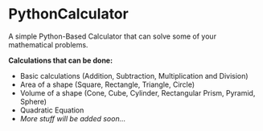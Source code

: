 # PythonCalculator

A simple Python-Based Calculator that can solve some of your mathematical problems.

<b>Calculations that can be done:</b>

- Basic calculations (Addition, Subtraction, Multiplication and Division)
- Area of a shape (Square, Rectangle, Triangle, Circle)
- Volume of a shape (Cone, Cube, Cylinder, Rectangular Prism, Pyramid, Sphere)
- Quadratic Equation
- <i>More stuff will be added soon...</i>
